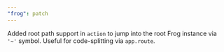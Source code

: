 ```yaml
---
"frog": patch
---
```


Added root path support in `action` to jump into the root Frog instance via `'~'` symbol. Useful for code-splitting via `app.route`.
